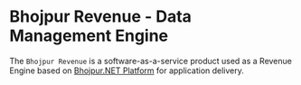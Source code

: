 # Bhojpur Revenue - Data Management Engine

The `Bhojpur Revenue` is a software-as-a-service product used as a Revenue Engine based on [Bhojpur.NET Platform](https://github.com/bhojpur/platform/) for application delivery.
